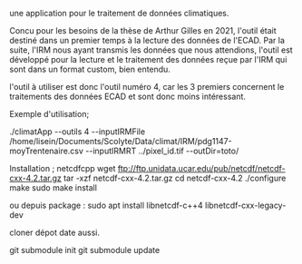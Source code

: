 une application pour le traitement de données climatiques.

Concu pour les besoins de la thèse de Arthur Gilles en 2021, l'outil était destiné dans un premier temps à la lecture des données de l'ECAD.
Par la suite, l'IRM nous ayant transmis les données que nous attendions, l'outil est développé pour la lecture et le traitement des données reçue par l'IRM qui sont dans un format custom, bien entendu.

l'outil à utiliser est donc l'outil numéro 4, car les 3 premiers concernent le traitements des données ECAD et sont donc moins intéressant.

Exemple d'utilisation;

./climatApp --outils 4 --inputIRMFile /home/lisein/Documents/Scolyte/Data/climat/IRM/pdg1147-moyTrentenaire.csv --inputIRMRT ../pixel_id.tif --outDir=toto/

Installation ; netcdfcpp
wget ftp://ftp.unidata.ucar.edu/pub/netcdf/netcdf-cxx-4.2.tar.gz
tar -xzf netcdf-cxx-4.2.tar.gz
cd netcdf-cxx-4.2
./configure 
make 
sudo make install

ou depuis package : sudo apt install libnetcdf-c++4 libnetcdf-cxx-legacy-dev

cloner dépot date aussi.

git submodule init
git submodule update






